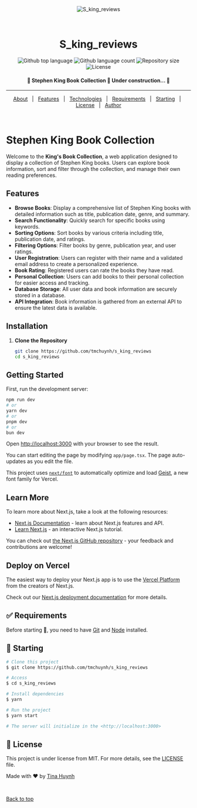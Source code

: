 <div align="center" id="top"> 
  <img src="./.github/app.gif" alt="S_king_reviews" />

&#xa0;

  <!-- <a href="https://s_king_reviews.netlify.app">Demo</a> -->
</div>

<h1 align="center">S_king_reviews</h1>

<p align="center">
  <img alt="Github top language" src="https://img.shields.io/github/languages/top/tmchuynh/s_king_reviews?color=56BEB8">

  <img alt="Github language count" src="https://img.shields.io/github/languages/count/tmchuynh/s_king_reviews?color=56BEB8">

  <img alt="Repository size" src="https://img.shields.io/github/repo-size/tmchuynh/s_king_reviews?color=56BEB8">

  <img alt="License" src="https://img.shields.io/github/license/tmchuynh/s_king_reviews?color=56BEB8">

  <!-- <img alt="Github issues" src="https://img.shields.io/github/issues/tmchuynh/s_king_reviews?color=56BEB8" /> -->

  <!-- <img alt="Github forks" src="https://img.shields.io/github/forks/tmchuynh/s_king_reviews?color=56BEB8" /> -->

  <!-- <img alt="Github stars" src="https://img.shields.io/github/stars/tmchuynh/s_king_reviews?color=56BEB8" /> -->
</p>

<!-- Status -->

<h4 align="center">
	🚧  Stephen King Book Collection 🚀 Under construction...  🚧
</h4>

<hr>

<p align="center">
  <a href="#dart-about">About</a> &#xa0; | &#xa0; 
  <a href="#sparkles-features">Features</a> &#xa0; | &#xa0;
  <a href="#rocket-technologies">Technologies</a> &#xa0; | &#xa0;
  <a href="#white_check_mark-requirements">Requirements</a> &#xa0; | &#xa0;
  <a href="#checkered_flag-starting">Starting</a> &#xa0; | &#xa0;
  <a href="#memo-license">License</a> &#xa0; | &#xa0;
  <a href="https://github.com/tmchuynh" target="_blank">Author</a>
</p>

<br>

# Stephen King Book Collection

Welcome to the **King's Book Collection**, a web application designed to display a collection of Stephen King books. Users can explore book information, sort and filter through the collection, and manage their own reading preferences.

## Features

- **Browse Books**: Display a comprehensive list of Stephen King books with detailed information such as title, publication date, genre, and summary.
- **Search Functionality**: Quickly search for specific books using keywords.
- **Sorting Options**: Sort books by various criteria including title, publication date, and ratings.
- **Filtering Options**: Filter books by genre, publication year, and user ratings.
- **User Registration**: Users can register with their name and a validated email address to create a personalized experience.
- **Book Rating**: Registered users can rate the books they have read.
- **Personal Collection**: Users can add books to their personal collection for easier access and tracking.
- **Database Storage**: All user data and book information are securely stored in a database.
- **API Integration**: Book information is gathered from an external API to ensure the latest data is available.

## Installation

1. **Clone the Repository**
   ```bash
   git clone https://github.com/tmchuynh/s_king_reviews
   cd s_king_reviews
   ```

## Getting Started

First, run the development server:

```bash
npm run dev
# or
yarn dev
# or
pnpm dev
# or
bun dev
```

Open [http://localhost:3000](http://localhost:3000) with your browser to see the result.

You can start editing the page by modifying `app/page.tsx`. The page auto-updates as you edit the file.

This project uses [`next/font`](https://nextjs.org/docs/app/building-your-application/optimizing/fonts) to automatically optimize and load [Geist](https://vercel.com/font), a new font family for Vercel.

## Learn More

To learn more about Next.js, take a look at the following resources:

- [Next.js Documentation](https://nextjs.org/docs) - learn about Next.js features and API.
- [Learn Next.js](https://nextjs.org/learn) - an interactive Next.js tutorial.

You can check out [the Next.js GitHub repository](https://github.com/vercel/next.js) - your feedback and contributions are welcome!

## Deploy on Vercel

The easiest way to deploy your Next.js app is to use the [Vercel Platform](https://vercel.com/new?utm_medium=default-template&filter=next.js&utm_source=create-next-app&utm_campaign=create-next-app-readme) from the creators of Next.js.

Check out our [Next.js deployment documentation](https://nextjs.org/docs/app/building-your-application/deploying) for more details.

## :white_check_mark: Requirements

Before starting :checkered_flag:, you need to have [Git](https://git-scm.com) and [Node](https://nodejs.org/en/) installed.

## :checkered_flag: Starting

```bash
# Clone this project
$ git clone https://github.com/tmchuynh/s_king_reviews

# Access
$ cd s_king_reviews

# Install dependencies
$ yarn

# Run the project
$ yarn start

# The server will initialize in the <http://localhost:3000>
```

## :memo: License

This project is under license from MIT. For more details, see the [LICENSE](LICENSE.md) file.

Made with :heart: by <a href="https://github.com/tmchuynh" target="_blank">Tina Huynh</a>

&#xa0;

<a href="#top">Back to top</a>
